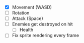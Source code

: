 - [x] Movement (WASD)
- [ ] Rotation
- [ ] Attack (Space)
- [ ] Enemies get destroyed on hit
  - [ ] Health
- [ ] Fix sprite rendering every frame